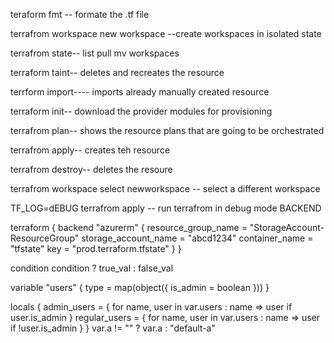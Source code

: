 teraform fmt -- formate the .tf file  

terrafrom workspace new workspace  --create workspaces in isolated state 

terrafrom state-- list pull mv workspaces 

terraform taint-- deletes  and recreates the resource

terrform import---- imports already manually created resource 

terraform init-- download the provider modules for provisioning 

terrafrom plan--  shows the resource plans that are going to be orchestrated

terrafrom apply--  creates teh resource 

terrafrom destroy-- deletes the resoure 

terrafrom workspace select newworkspace --  select a different workspace 

TF_LOG=dEBUG terrafrom apply -- run terrafrom in debug mode 
BACKEND

terraform {
  backend "azurerm" {
    resource_group_name  = "StorageAccount-ResourceGroup"
    storage_account_name = "abcd1234"
    container_name       = "tfstate"
    key                  = "prod.terraform.tfstate"
  }
}

condition 
condition ? true_val : false_val



variable "users" {
  type = map(object({
    is_admin = boolean
  }))
}

locals {
  admin_users = {
    for name, user in var.users : name => user
    if user.is_admin
  }
  regular_users = {
    for name, user in var.users : name => user
    if !user.is_admin
  }
}
var.a != "" ? var.a : "default-a"

